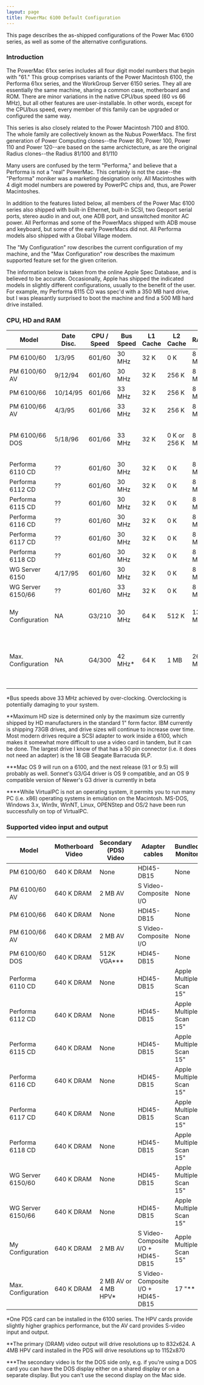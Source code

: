 ```yaml
---
layout: page
title: PowerMac 6100 Default Configuration
---
```


This page describes the as-shipped configurations of the Power Mac 6100 series, as well as some of the alternative configurations.

### Introduction

The PowerMac 61xx series includes all four digit model numbers that begin with "61." This group comprises variants of the Power Macintosh 6100, the Performa 61xx series, and the WorkGroup Server 6150 series. They all are essentially the same machine, sharing a common case, motherboard and ROM. There are minor variations in the native CPU/bus speed (60 vs 66 MHz), but all other features are user-installable. In other words, except for the CPU/bus speed, every member of this family can be upgraded or configured the same way.

This series is also closely related to the Power Macintosh 7100 and 8100. The whole family are collectively known as the Nubus PowerMacs. The first generation of Power Computing clones--the Power 80, Power 100, Power 110 and Power 120--are based on the same archictecture, as are the original Radius clones--the Radius 81/100 and 81/110

Many users are confused by the term "Performa," and believe that a Performa is not a "real" PowerMac. This certainly is not the case--the "Performa" moniker was a marketing designation only. All Macintoshes with 4 digit model numbers are powered by PowerPC chips and, thus, are Power Macintoshes.

In addition to the features listed below, all members of the Power Mac 6100 series also shipped with built-in Ethernet, built-in SCSI, two Geoport serial ports, stereo audio in and out, one ADB port, and unswitched monitor AC power. All Performas and some of the PowerMacs shipped with ADB mouse and keyboard, but some of the early PowerMacs did not. All Performa models also shipped with a Global Village modem.

The "My Configuration" row describes the current configuration of my machine, and the "Max Configuration" row describes the maximum supported feature set for the given criterion.

The information below is taken from the online Apple Spec Database, and is believed to be accurate. Occasionally, Apple has shipped the indicated models in slightly different configurations, usually to the benefit of the user. For example, my Performa 6115 CD was spec'd with a 350 MB hard drive, but I was pleasantly surprised to boot the machine and find a 500 MB hard drive installed.

### CPU, HD and RAM

Model | Date Disc. | CPU / Speed | Bus Speed | L1 Cache | L2 Cache | RAM | HD | CD-ROM | OS
----- | ---------- | ----------- | --------- | -------- | -------- | --- | -- | ------ | --
PM 6100/60 | 1/3/95 | 601/60 | 30 MHz | 32 K | 0 K | 8 MB | 250 MB | Opt'l | Mac OS 7.1.2
PM 6100/60 AV | 9/12/94 | 601/60 | 30 MHz | 32 K | 256 K | 8 MB | 350 MB | Opt'l | Mac OS 7.1.2
PM 6100/66 | 10/14/95 | 601/66 | 33 MHz | 32 K | 256 K | 8 MB | 350 MB | Opt'l | Mac OS 7.5
PM 6100/66 AV | 4/3/95 | 601/66 | 33 MHz | 32 K | 256 K | 8 MB | 350 MB | Opt'l | Mac OS 7.5
PM 6100/66 DOS | 5/18/96 | 601/66 | 33 MHz | 32 K | 0 K or 256 K | 8 MB | 250 or 500 MB | Opt'l | Mac OS 7.5, MS-DOS 6.22
Performa 6110 CD | ?? | 601/60 | 30 MHz | 32 K | 0 K | 8 MB | 250 MB | 2x | Mac OS 7.5
Performa 6112 CD | ?? | 601/60 | 30 MHz | 32 K | 0 K | 8 MB | 250 MB | 2x | Mac OS 7.5
Performa 6115 CD | ?? | 601/60 | 30 MHz | 32 K | 0 K | 8 MB | 350 MB | 2x | Mac OS 7.5
Performa 6116 CD | ?? | 601/60 | 30 MHz | 32 K | 0 K | 8 MB | 700 MB | 2x | Mac OS 7.5.1
Performa 6117 CD | ?? | 601/60 | 30 MHz | 32 K | 0 K | 8 MB | 350 MB | 2x | Mac OS 7.5
Performa 6118 CD | ?? | 601/60 | 30 MHz | 32 K | 0 K | 8 MB | 500 MB | 2x | Mac OS 7.5
WG Server 6150 | 4/17/95 | 601/60 | 30 MHz | 32 K | 0 K | 8 MB | 500 MB | 2x | Mac OS 7.1.2
WG Server 6150/66 | ?? | 601/60 | 33 MHz | 32 K | 0 K | 8 MB | 700 MB | 2x | Mac OS 7.5
My Configuration | NA | G3/210 | 30 MHz | 64 K | 512 K | 136 MB | 4.5 GB | 2x int., 4x4x16 CD-RW ext. |	Mac OS 8.6, MkLinux DR3
Max. Configuration | NA | G4/300 | 42 MHz* | 64 K | 1 MB | 264 MB | ??** | 24x | Mac OS 9.x*** , MkLinux DR3, Virtual PC ****

*Bus speeds above 33 MHz achieved by over-clocking. Overclocking is potentially damaging to your system. 

**Maximum HD size is determined only by the maximum size currently shipped by HD manufacturers in the standard 1" form factor. IBM currently is shipping 73GB drives, and drive sizes will continue to increase over time. Most modern drives require a SCSI adapter to work inside a 6100, which makes it somewhat more difficult to use a video card in tandem, but it can be done. The largest drive I know of that has a 50 pin connector (i.e. it does not need an adapter) is the 18 GB Seagate Barracuda 9LP.

***Mac OS 9 will run on a 6100, and the next release (9.1 or 9.5) will probably as well. Sonnet's G3/G4 driver is OS 9 compatible, and an OS 9 compatible version of Newer's G3 driver is currently in beta

****While VirtualPC is not an operating system, it permits you to run many PC (i.e. x86) operating systems in emulation on the Macintosh. MS-DOS, Windows 3.x, Win9x, WinNT, Linux, OPENStep and OS/2 have been run successfully on top of VirtualPC.

### Supported video input and output

Model | Motherboard Video | Secondary (PDS) Video | Adapter cables | Bundled Monitor | 2nd Monitor
----- | ----------------- | --------------------- | -------------- | --------------- | -----------
PM 6100/60 | 640 K DRAM | None | HDI45-DB15 | None | None
PM 6100/60 AV | 640 K DRAM | 2 MB AV | S Video-Composite I/O | None | None
PM 6100/66 | 640 K DRAM | None | HDI45-DB15 | None | None
PM 6100/66 AV | 640 K DRAM | 2 MB AV | S Video-Composite I/O | None | None
PM 6100/60 DOS | 640 K DRAM | 512K VGA*** | HDI45-DB15 | None | None
Performa 6110 CD | 640 K DRAM | None | HDI45-DB15 | Apple Multiple Scan 15" | None
Performa 6112 CD | 640 K DRAM | None | HDI45-DB15 | Apple Multiple Scan 15" | None
Performa 6115 CD | 640 K DRAM | None | HDI45-DB15 | Apple Multiple Scan 15" | None
Performa 6116 CD | 640 K DRAM | None | HDI45-DB15 | Apple Multiple Scan 15" | None
Performa 6117 CD | 640 K DRAM | None | HDI45-DB15 | Apple Multiple Scan 15" | None
Performa 6118 CD | 640 K DRAM | None | HDI45-DB15 | Apple Multiple Scan 15" | None
WG Server 6150/60 | 640 K DRAM | None | HDI45-DB15 | Apple Multiple Scan 15" | None
WG Server 6150/66 | 640 K DRAM | None | HDI45-DB15 | Apple Multiple Scan 15" | None
My Configuration | 640 K DRAM | 2 MB AV | S Video-Composite I/O + HDI45-DB15 | Apple Multiple Scan 15" | Sony 17"
Max. Configuration | 640 K DRAM | 2 MB AV or 4 MB HPV* | S Video-Composite I/O + HDI45-DB15 | 17 "** | 21"

*One PDS card can be installed in the 6100 series. The HPV cards provide slightly higher graphics performance, but the AV card provides S-video input and output.

**The primary (DRAM) video output will drive resolutions up to 832x624. A 4MB HPV card installed in the PDS will drive resolutions up to 1152x870

***The secondary video is for the DOS side only, e.g. if you're using a DOS card you can have the DOS display either on a shared display or on a separate display. But you can't use the second display on the Mac side.
